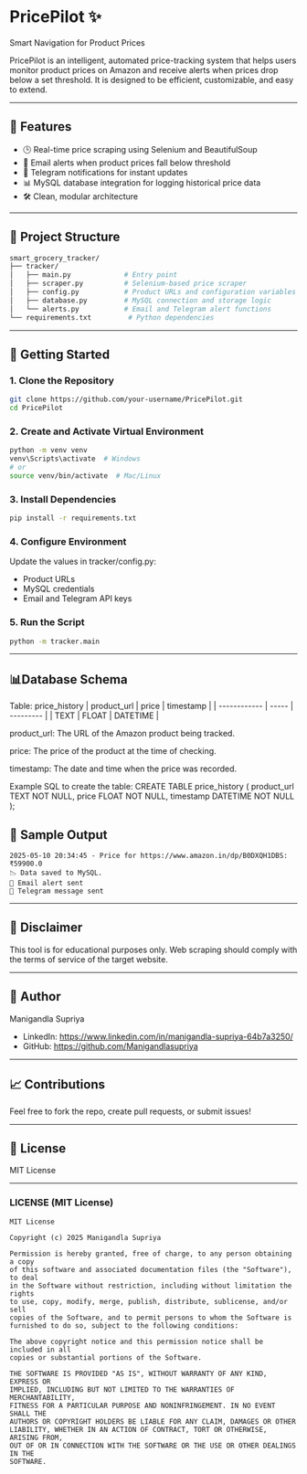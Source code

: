 # PricePilot ✨

Smart Navigation for Product Prices

PricePilot is an intelligent, automated price-tracking system that helps users monitor product prices on Amazon and receive alerts when prices drop below a set threshold. It is designed to be efficient, customizable, and easy to extend.

---

## 🌟 Features

- 🕒 Real-time price scraping using Selenium and BeautifulSoup
- 📧 Email alerts when product prices fall below threshold
- 📢 Telegram notifications for instant updates
- 📊 MySQL database integration for logging historical price data
- 🛠️ Clean, modular architecture

---

## 📁 Project Structure

```bash
smart_grocery_tracker/
├── tracker/
│   ├── main.py             # Entry point
│   ├── scraper.py          # Selenium-based price scraper
│   ├── config.py           # Product URLs and configuration variables
│   ├── database.py         # MySQL connection and storage logic
│   └── alerts.py           # Email and Telegram alert functions
└── requirements.txt         # Python dependencies
```

---

## 🚀 Getting Started

### 1. Clone the Repository
```bash
git clone https://github.com/your-username/PricePilot.git
cd PricePilot
```

### 2. Create and Activate Virtual Environment
```bash
python -m venv venv
venv\Scripts\activate  # Windows
# or
source venv/bin/activate  # Mac/Linux
```

### 3. Install Dependencies
```bash
pip install -r requirements.txt
```

### 4. Configure Environment
Update the values in tracker/config.py:
- Product URLs
- MySQL credentials
- Email and Telegram API keys

### 5. Run the Script
```bash
python -m tracker.main
```

---

## 📊Database Schema
Table: price_history
| product_url | price | timestamp |
| ------------ | ----- | --------- |
| TEXT         | FLOAT | DATETIME  |

product_url: The URL of the Amazon product being tracked.

price: The price of the product at the time of checking.

timestamp: The date and time when the price was recorded.

Example SQL to create the table:
CREATE TABLE price_history (
    product_url TEXT NOT NULL,
    price FLOAT NOT NULL,
    timestamp DATETIME NOT NULL
);


## 🎨 Sample Output
```
2025-05-10 20:34:45 - Price for https://www.amazon.in/dp/B0DXQH1DBS: ₹59900.0
📉 Data saved to MySQL.
📧 Email alert sent
📢 Telegram message sent
```

---

## 🚫 Disclaimer
This tool is for educational purposes only. Web scraping should comply with the terms of service of the target website.

---

## 🌟 Author
Manigandla Supriya
- LinkedIn: https://www.linkedin.com/in/manigandla-supriya-64b7a3250/
- GitHub: https://github.com/Manigandlasupriya

---

## 📈 Contributions
Feel free to fork the repo, create pull requests, or submit issues!


---

## 📁 License
MIT License

---

### LICENSE (MIT License)

```text
MIT License

Copyright (c) 2025 Manigandla Supriya

Permission is hereby granted, free of charge, to any person obtaining a copy
of this software and associated documentation files (the "Software"), to deal
in the Software without restriction, including without limitation the rights 
to use, copy, modify, merge, publish, distribute, sublicense, and/or sell 
copies of the Software, and to permit persons to whom the Software is 
furnished to do so, subject to the following conditions:

The above copyright notice and this permission notice shall be included in all 
copies or substantial portions of the Software.

THE SOFTWARE IS PROVIDED "AS IS", WITHOUT WARRANTY OF ANY KIND, EXPRESS OR 
IMPLIED, INCLUDING BUT NOT LIMITED TO THE WARRANTIES OF MERCHANTABILITY, 
FITNESS FOR A PARTICULAR PURPOSE AND NONINFRINGEMENT. IN NO EVENT SHALL THE 
AUTHORS OR COPYRIGHT HOLDERS BE LIABLE FOR ANY CLAIM, DAMAGES OR OTHER 
LIABILITY, WHETHER IN AN ACTION OF CONTRACT, TORT OR OTHERWISE, ARISING FROM, 
OUT OF OR IN CONNECTION WITH THE SOFTWARE OR THE USE OR OTHER DEALINGS IN THE 
SOFTWARE.
